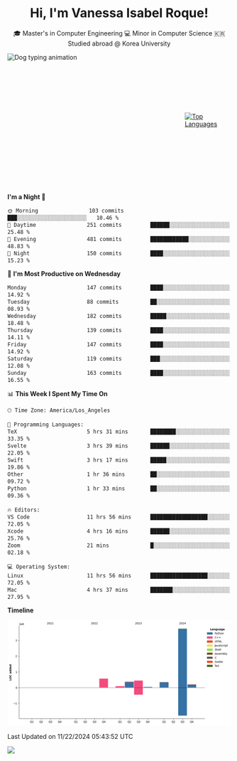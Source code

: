 <h1 align="center">Hi, I'm Vanessa Isabel Roque!</h1>

<p align="center"> 🎓 Master's in Computer Engineering 💻 Minor in Computer Science 🇰🇷 Studied abroad @ Korea University <br></p>
<div style="display: flex; justify-content: center; align-items: center;">
  <img src="https://cdn.dribbble.com/users/859807/screenshots/6284055/benny_typing_1.gif" width="400" height="300" alt="Dog typing animation">
  <a href="https://github.com/anuraghazra/github-readme-stats">
    <img src="https://github-readme-stats.vercel.app/api/top-langs/?username=vroque19" alt="Top Languages" width="400" height="300">
  </a>
</div>

 
<!--START_SECTION:waka-->
**I'm a Night 🦉** 

```text
🌞 Morning                103 commits         ███░░░░░░░░░░░░░░░░░░░░░░   10.46 % 
🌆 Daytime                251 commits         ██████░░░░░░░░░░░░░░░░░░░   25.48 % 
🌃 Evening                481 commits         ████████████░░░░░░░░░░░░░   48.83 % 
🌙 Night                  150 commits         ████░░░░░░░░░░░░░░░░░░░░░   15.23 % 
```
📅 **I'm Most Productive on Wednesday** 

```text
Monday                   147 commits         ████░░░░░░░░░░░░░░░░░░░░░   14.92 % 
Tuesday                  88 commits          ██░░░░░░░░░░░░░░░░░░░░░░░   08.93 % 
Wednesday                182 commits         █████░░░░░░░░░░░░░░░░░░░░   18.48 % 
Thursday                 139 commits         ████░░░░░░░░░░░░░░░░░░░░░   14.11 % 
Friday                   147 commits         ████░░░░░░░░░░░░░░░░░░░░░   14.92 % 
Saturday                 119 commits         ███░░░░░░░░░░░░░░░░░░░░░░   12.08 % 
Sunday                   163 commits         ████░░░░░░░░░░░░░░░░░░░░░   16.55 % 
```


📊 **This Week I Spent My Time On** 

```text
🕑︎ Time Zone: America/Los_Angeles

💬 Programming Languages: 
TeX                      5 hrs 31 mins       ████████░░░░░░░░░░░░░░░░░   33.35 % 
Svelte                   3 hrs 39 mins       ██████░░░░░░░░░░░░░░░░░░░   22.05 % 
Swift                    3 hrs 17 mins       █████░░░░░░░░░░░░░░░░░░░░   19.86 % 
Other                    1 hr 36 mins        ██░░░░░░░░░░░░░░░░░░░░░░░   09.72 % 
Python                   1 hr 33 mins        ██░░░░░░░░░░░░░░░░░░░░░░░   09.36 % 

🔥 Editors: 
VS Code                  11 hrs 56 mins      ██████████████████░░░░░░░   72.05 % 
Xcode                    4 hrs 16 mins       ██████░░░░░░░░░░░░░░░░░░░   25.76 % 
Zoom                     21 mins             █░░░░░░░░░░░░░░░░░░░░░░░░   02.18 % 

💻 Operating System: 
Linux                    11 hrs 56 mins      ██████████████████░░░░░░░   72.05 % 
Mac                      4 hrs 37 mins       ███████░░░░░░░░░░░░░░░░░░   27.95 % 
```

**Timeline**

![Lines of Code chart](https://raw.githubusercontent.com/vroque19/vroque19/main/assets/bar_graph.png)


 Last Updated on 11/22/2024 05:43:52 UTC
<!--END_SECTION:waka-->
![](https://komarev.com/ghpvc/?username=vroque19&color=b2a3dc&style=flat-square)
